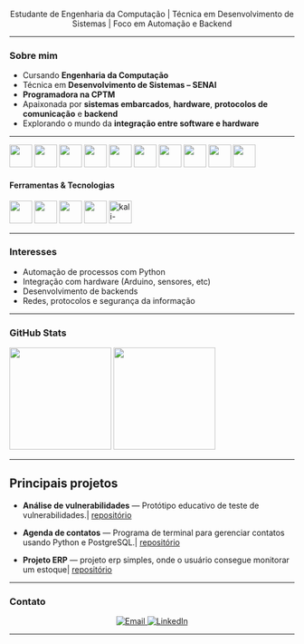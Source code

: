 
<p align="center"> Estudante de Engenharia da Computação | Técnica em Desenvolvimento de Sistemas | Foco em Automação e Backend</p>

---

###  Sobre mim

-  Cursando **Engenharia da Computação**
-  Técnica em **Desenvolvimento de Sistemas – SENAI**
-  **Programadora na CPTM**
-  Apaixonada por **sistemas embarcados**, **hardware**, **protocolos de comunicação** e **backend**
-  Explorando o mundo da **integração entre software e hardware**

---


<p align="left">
  <img src="https://cdn.jsdelivr.net/gh/devicons/devicon/icons/python/python-original.svg" width="40" height="40"/>
  <img src="https://cdn.jsdelivr.net/gh/devicons/devicon/icons/cplusplus/cplusplus-original.svg" width="40" height="40"/>
  <img src="https://cdn.jsdelivr.net/gh/devicons/devicon/icons/react/react-original.svg" width="40" height="40"/>
  <img src="https://cdn.jsdelivr.net/gh/devicons/devicon/icons/html5/html5-original.svg" width="40" height="40"/>
  <img src="https://cdn.jsdelivr.net/gh/devicons/devicon/icons/css3/css3-original.svg" width="40" height="40"/>
  <img src="https://cdn.jsdelivr.net/gh/devicons/devicon/icons/javascript/javascript-original.svg" width="40" height="40"/>
  <img src="https://cdn.jsdelivr.net/gh/devicons/devicon/icons/kotlin/kotlin-original.svg" width="40" height="40"/>
  <img src="https://cdn.jsdelivr.net/gh/devicons/devicon/icons/arduino/arduino-original.svg" width="40" height="40"/>
  <img src="https://cdn.jsdelivr.net/gh/devicons/devicon/icons/postgresql/postgresql-original.svg" width="40" height="40"/>
  <img src="https://cdn.jsdelivr.net/gh/devicons/devicon/icons/nodejs/nodejs-original.svg" width="40" height="40"/>
</p>

#### Ferramentas & Tecnologias
<p align="left">
  <img src="https://cdn.jsdelivr.net/gh/devicons/devicon/icons/git/git-original.svg" width="40" height="40"/>
  <img src="https://cdn.jsdelivr.net/gh/devicons/devicon/icons/github/github-original.svg" width="40" height="40"/>
  <img src="https://cdn.jsdelivr.net/gh/devicons/devicon/icons/linux/linux-original.svg" width="40" height="40"/>
  <img src="https://cdn.jsdelivr.net/gh/devicons/devicon/icons/vscode/vscode-original.svg" width="40" height="40"/>
   <img src="https://www.kali.org/images/kali-logo.svg" width="40" height="40" alt="kali-linux"/>
</p>

---

###  Interesses

-  Automação de processos com Python
-  Integração com hardware (Arduino, sensores, etc)
-  Desenvolvimento de backends 
-  Redes, protocolos e segurança da informação


---

###  GitHub Stats

<p align="left">
  <img height="180em" src="https://github-readme-stats.vercel.app/api?username=Axwrsy&show_icons=true&theme=tokyonight" />
  <img height="180em" src="https://github-readme-stats.vercel.app/api/top-langs/?username=Axwrsy&layout=compact&langs_count=6&theme=tokyonight"/>
</p>





---

## Principais projetos

- **Análise de vulnerabilidades** —  Protótipo educativo de teste de vulnerabilidades.|
   [repositório](https://github.com/Axwrsy/AnaliseVulnerabilidades)  
 
- **Agenda de contatos** — Programa de terminal para gerenciar contatos usando Python e PostgreSQL.|
  [repositório](https://github.com/Axwrsy/AgendaContatos)

- **Projeto ERP** — projeto erp simples, onde o usuário consegue monitorar um estoque|
  [repositório](https://github.com/Axwrsy/ERP/tree/feature/-v5)

---


###  Contato
<p align="center">
  <a href="mailto:annasantos4530@gmail.com" target="_blank">
    <img src="https://img.shields.io/badge/Email-annasantos4530@gmail.com-red?style=for-the-badge&logo=gmail" alt="Email"/>
  </a>
  <a href="https://www.linkedin.com/in/anacsdp777/" target="_blank">
    <img src="https://img.shields.io/badge/LinkedIn-Profile-blue?style=for-the-badge&logo=linkedin" alt="LinkedIn"/>
  </a>
</p>

---


